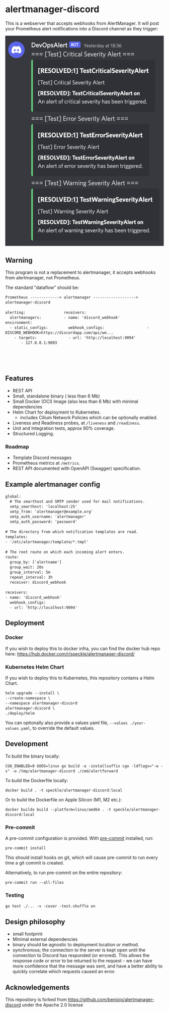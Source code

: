 # alertmanager-discord

This is a webserver that accepts webhooks from AlertManager. It will post your Prometheus alert notifications into a Discord channel as they trigger:

![](/.github/discord-screenshot.png)

## Warning

This program is not a replacement to alertmanager, it accepts webhooks from alertmanager, not Prometheus.

The standard "dataflow" should be:

```
Prometheus -------------> alertmanager -------------------> alertmanager-discord

alerting:                 receivers:
  alertmanagers:          - name: 'discord_webhook'         environment:
  - static_configs:         webhook_configs:                   - DISCORD_WEBHOOK=https://discordapp.com/api/we...
    - targets:              - url: 'http://localhost:9094'
       - 127.0.0.1:9093





```

## Features

- REST API
- Small, standalone binary ( less than 6 Mb)
- Small Docker (OCI) Image (also less than 6 Mb) with minimal dependencies
- Helm Chart for deployment to Kubernetes.
  - includes Cilium Network Policies which can be optionally enabled.
- Liveness and Readiness probes, at `/liveness` and `/readiness`.
- Unit and Integration tests, approx 90% coverage.
- Structured Logging.

### Roadmap

- Template Discord messages
- Prometheus metrics at `/metrics`.
- REST API documented with OpenAPI (Swagger) specification.

## Example alertmanager config

```
global:
  # The smarthost and SMTP sender used for mail notifications.
  smtp_smarthost: 'localhost:25'
  smtp_from: 'alertmanager@example.org'
  smtp_auth_username: 'alertmanager'
  smtp_auth_password: 'password'

# The directory from which notification templates are read.
templates:
- '/etc/alertmanager/template/*.tmpl'

# The root route on which each incoming alert enters.
route:
  group_by: ['alertname']
  group_wait: 20s
  group_interval: 5m
  repeat_interval: 3h
  receiver: discord_webhook

receivers:
- name: 'discord_webhook'
  webhook_configs:
  - url: 'http://localhost:9094'
```

## Deployment

### Docker

If you wish to deploy this to docker infra, you can find the docker hub repo here: https://hub.docker.com/r/speckle/alertmanager-discord/

### Kubernetes Helm Chart

If you wish to deploy this to Kubernetes, this repository contains a Helm Chart.

```shell
helm upgrade --install \
--create-namespace \
--namespace alertmanager-discord
alertmanager-discord \
./deploy/helm
```

You can optionally also provide a values yaml file, `--values ./your-values.yaml`, to override the default values.

## Development

To build the binary locally:

```shell
CGO_ENABLED=0 GOOS=linux go build -a -installsuffix cgo -ldflags="-w -s" -o /tmp/alertmanager-discord ./cmd/alertforward
```

To build the Dockerfile locally:

```shell
docker build . -t speckle/alertmanager-discord:local
```

Or to build the Dockerfile on Apple Silicon (M1, M2 etc.):

```shell
docker buildx build --platform=linux/amd64 . -t speckle/alertmanager-discord:local
```

### Pre-commit

A pre-commit configuration is provided. With [pre-commit](https://pre-commit.com/) installed, run:

```shell
pre-commit install
```

This should install hooks on git, which will cause pre-commit to run every time a git commit is created.

Alternatively, to run pre-commit on the entire repository:

```shell
pre-commit run --all-files
```

### Testing

```shell
go test ./... -v -cover -test.shuffle on
```

## Design philosophy

- small footprint
- Minimal external dependencies
- binary should be agnostic to deployment location or method.
- synchronous; the connection to the server is kept open until the connection to Discord has responded (or errored). This allows the response code or error to be returned to the request - we can have more confidence that the message was sent, and have a better ability to quickly correlate which requests caused an error.

## Acknowledgements

This repository is forked from https://github.com/benjojo/alertmanager-discord under the Apache 2.0 license
